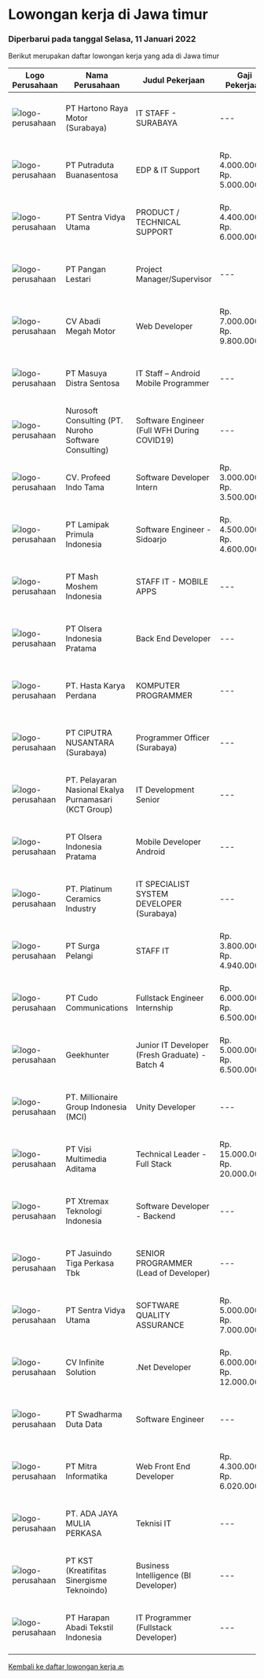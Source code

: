
  # Lowongan kerja di Jawa timur

  ### Diperbarui pada tanggal Selasa, 11 Januari 2022

  Berikut merupakan daftar lowongan kerja yang ada di Jawa timur

  |Logo Perusahaan | Nama Perusahaan | Judul Pekerjaan | Gaji Pekerjaan | Lokasi | Deskripsi | Tanggal diunggah | Pranala |
  | -------------- | --------------- | --------------- | --------- | --------- | -------------- | ------- | ----------- |
  |![logo-perusahaan](https://image-service-cdn.seek.com.au/9dfd4547649eba30786a47165c757a3521c311b3/ee4dce1061f3f616224767ad58cb2fc751b8d2dc)|PT Hartono Raya Motor (Surabaya)|IT STAFF - SURABAYA|---|Surabaya|PT HARTONO RAYA MOTOR GROUPAuthorized Mercedes-Benz Dealer Membutuhkan tenaga profesional yang dinamis &amp; bermotivasi kerja tinggi untuk posisi...|Selasa, 11 Januari 2022|https://www.jobstreet.co.id/id/job/it-staff-surabaya-3750280?token=0~3fb64257-e5d4-4716-97f2-9aa698b0e0aa&sectionRank=1&jobId=jobstreet-id-job-3750280|
|![logo-perusahaan](https://image-service-cdn.seek.com.au/8b94f8a20d82a11b5cdc2578f20acd3660dd00ee/ee4dce1061f3f616224767ad58cb2fc751b8d2dc)|PT Putraduta Buanasentosa|EDP & IT Support|Rp. 4.000.000-Rp. 5.000.000|Jakarta Raya|Kualifikasi:• Usia maksimal 30 tahun.• Pendidikan S1 IT/Sejenisnya.• Berpengalaman sebagai minimal 3 tahun di bidang EDP.• Paham dan terbiasa...|Jumat, 07 Januari 2022|https://www.jobstreet.co.id/id/job/edp-it-support-3746575?token=0~3fb64257-e5d4-4716-97f2-9aa698b0e0aa&sectionRank=2&jobId=jobstreet-id-job-3746575|
|![logo-perusahaan](https://image-service-cdn.seek.com.au/89a4b4d8e6af0c01c230c2b1f638fbea996731cb/ee4dce1061f3f616224767ad58cb2fc751b8d2dc)|PT Sentra Vidya Utama|PRODUCT / TECHNICAL SUPPORT|Rp. 4.400.000-Rp. 6.000.000|Surabaya|Melakukan migrasi dan mengevaluasi data Membuat report hasil analisa dan hasil migrasi data Melakukan instalasi/setting aplikasi Melakukan analisa...|Senin, 10 Januari 2022|https://www.jobstreet.co.id/id/job/product-technical-support-3749107?token=0~3fb64257-e5d4-4716-97f2-9aa698b0e0aa&sectionRank=3&jobId=jobstreet-id-job-3749107|
|![logo-perusahaan](https://image-service-cdn.seek.com.au/548edc0d3dbc305829ae7bb2f0f71783e54f3170/ee4dce1061f3f616224767ad58cb2fc751b8d2dc)|PT Pangan Lestari|Project Manager/Supervisor|---|Sidoarjo|Tugas &amp; Tanggung Jawab Project Manager: Membuat project plan untuk implementasi ERP Berkoordinasi dengan project owner dan manager EDP dalam...|Senin, 10 Januari 2022|https://www.jobstreet.co.id/id/job/project-manager-supervisor-3748464?token=0~3fb64257-e5d4-4716-97f2-9aa698b0e0aa&sectionRank=4&jobId=jobstreet-id-job-3748464|
|![logo-perusahaan](https://image-service-cdn.seek.com.au/0d89380230e93dd18ccb4add0b9a304350d5c25b/ee4dce1061f3f616224767ad58cb2fc751b8d2dc)|CV Abadi Megah Motor|Web Developer|Rp. 7.000.000-Rp. 9.800.000|Jakarta Raya|ABADI MEGAH GROUP mengembangkan unit usaha di bidang Teknologi dan Informasi. Kami sedang menjalin kerja sama dengan klien-klien manca negara untuk...|Senin, 10 Januari 2022|https://www.jobstreet.co.id/id/job/web-developer-3748826?token=0~3fb64257-e5d4-4716-97f2-9aa698b0e0aa&sectionRank=5&jobId=jobstreet-id-job-3748826|
|![logo-perusahaan](https://image-service-cdn.seek.com.au/ad7f7b1867b6a11553cbcdaa84a49d43e3e65279/ee4dce1061f3f616224767ad58cb2fc751b8d2dc)|PT Masuya Distra Sentosa|IT Staff – Android Mobile Programmer|---|Surabaya|Creating mobile applications with the Android programming language and creating a backend using php / Javascript Developing Java Desktop application...|Minggu, 09 Januari 2022|https://www.jobstreet.co.id/id/job/it-staff-android-mobile-programmer-3738301?token=0~3fb64257-e5d4-4716-97f2-9aa698b0e0aa&sectionRank=6&jobId=jobstreet-id-job-3738301|
|![logo-perusahaan](https://image-service-cdn.seek.com.au/80d9f9357b1a2e56b4a86927c47c40f644df9ce9/ee4dce1061f3f616224767ad58cb2fc751b8d2dc)|Nurosoft Consulting (PT. Nuroho Software Consulting)|Software Engineer (Full WFH During COVID19)|---|Jawa Timur|Responsibilities Design &amp; develop web and mobile applications for a wide range of projects Work with a team of QA engineers and Business Analysts...|Senin, 10 Januari 2022|https://www.jobstreet.co.id/id/job/software-engineer-full-wfh-during-covid19-3749437?token=0~3fb64257-e5d4-4716-97f2-9aa698b0e0aa&sectionRank=7&jobId=jobstreet-id-job-3749437|
|![logo-perusahaan](https://image-service-cdn.seek.com.au/7a8611f14197819825622ebb4def98b606f3470b/ee4dce1061f3f616224767ad58cb2fc751b8d2dc)|CV. Profeed Indo Tama|Software Developer Intern|Rp. 3.000.000-Rp. 3.500.000|Surabaya|Qualifications: Candidate must be studying Bachelor's Degree in Computer Science/Information Technology or equivalent from University or Diploma...|Senin, 10 Januari 2022|https://www.jobstreet.co.id/id/job/software-developer-intern-3750116?token=0~3fb64257-e5d4-4716-97f2-9aa698b0e0aa&sectionRank=8&jobId=jobstreet-id-job-3750116|
|![logo-perusahaan](https://image-service-cdn.seek.com.au/d2bfeb41ebc86a602ded5c687a88687f30e9757e/ee4dce1061f3f616224767ad58cb2fc751b8d2dc)|PT Lamipak Primula Indonesia|Software Engineer - Sidoarjo|Rp. 4.500.000-Rp. 4.600.000|Sidoarjo|Persyaratan Khusus : D-3 informatika, Elektro atau sederajat Pengalaman kerja 2 th (fresh graduate OK) Menguasai bahasa program : HTML, PHP, Java,...|Sabtu, 08 Januari 2022|https://www.jobstreet.co.id/id/job/software-engineer-sidoarjo-3737642?token=0~3fb64257-e5d4-4716-97f2-9aa698b0e0aa&sectionRank=9&jobId=jobstreet-id-job-3737642|
|![logo-perusahaan](https://image-service-cdn.seek.com.au/ce40ae895d860bb9f78e3c50286626636a48d8ed/ee4dce1061f3f616224767ad58cb2fc751b8d2dc)|PT Mash Moshem Indonesia|STAFF IT - MOBILE APPS|---|Surabaya|Dibutuhkan seorang yang memiliki kemauan keras untuk berkontribusi dalam Team, memberikan fresh idea untuk bergabung di perusahaan dengan kriteria...|Sabtu, 08 Januari 2022|https://www.jobstreet.co.id/id/job/staff-it-mobile-apps-3731799?token=0~3fb64257-e5d4-4716-97f2-9aa698b0e0aa&sectionRank=10&jobId=jobstreet-id-job-3731799|
|![logo-perusahaan](https://image-service-cdn.seek.com.au/90e9bb2e5bcac40b68d491aafb34203d371349a1/ee4dce1061f3f616224767ad58cb2fc751b8d2dc)|PT Olsera Indonesia Pratama|Back End Developer|---|Jakarta Raya|Responsibilities: Development in an AGILE environment Create good product with accessibility and security compliance Create good product with...|Jumat, 07 Januari 2022|https://www.jobstreet.co.id/id/job/back-end-developer-3746678?token=0~3fb64257-e5d4-4716-97f2-9aa698b0e0aa&sectionRank=11&jobId=jobstreet-id-job-3746678|
|![logo-perusahaan](https://image-service-cdn.seek.com.au/caf1dbcbaa38f6a2e5780791e23269058730bd8c/ee4dce1061f3f616224767ad58cb2fc751b8d2dc)|PT. Hasta Karya Perdana|KOMPUTER PROGRAMMER|---|Surabaya|KOMPUTER PROGRAMMERDESKRIPSI PEKERJAAN : Mampu membuat dan mengembangkan software dengan menggunakan PHP, Delphi, MySQL, SQL Server, dan Web Mampu...|Jumat, 07 Januari 2022|https://www.jobstreet.co.id/id/job/komputer-programmer-3735489?token=0~3fb64257-e5d4-4716-97f2-9aa698b0e0aa&sectionRank=12&jobId=jobstreet-id-job-3735489|
|![logo-perusahaan](https://image-service-cdn.seek.com.au/8b575314dc0740730932af86db6368b95a04fc02/ee4dce1061f3f616224767ad58cb2fc751b8d2dc)|PT CIPUTRA NUSANTARA (Surabaya)|Programmer Officer (Surabaya)|---|Surabaya|Qualification: Bachelor’s degree in ICT / Computer Science with a minimum GPA of 3.00 Mastered the method of SDLC in creating web applications using...|Sabtu, 08 Januari 2022|https://www.jobstreet.co.id/id/job/programmer-officer-surabaya-3736790?token=0~3fb64257-e5d4-4716-97f2-9aa698b0e0aa&sectionRank=13&jobId=jobstreet-id-job-3736790|
|![logo-perusahaan](https://image-service-cdn.seek.com.au/726d561e3efc90ef3d08037895d2780ef96d3877/ee4dce1061f3f616224767ad58cb2fc751b8d2dc)|PT. Pelayaran Nasional Ekalya Purnamasari (KCT Group)|IT Development Senior|---|Surabaya|Pendidikan minimal S1 Sistem Informasi, Teknik Informatika dan Teknik Komputer Memiliki 3 tahun pengalaman dalam Web Programmer Mendukung pembuatan...|Kamis, 06 Januari 2022|https://www.jobstreet.co.id/id/job/it-development-senior-3734958?token=0~3fb64257-e5d4-4716-97f2-9aa698b0e0aa&sectionRank=14&jobId=jobstreet-id-job-3734958|
|![logo-perusahaan](https://image-service-cdn.seek.com.au/90e9bb2e5bcac40b68d491aafb34203d371349a1/ee4dce1061f3f616224767ad58cb2fc751b8d2dc)|PT Olsera Indonesia Pratama|Mobile Developer Android|---|Jakarta Raya|Responsibilities: Development in an AGILE environment Create good product with accessibility and security compliance Create good product with...|Minggu, 09 Januari 2022|https://www.jobstreet.co.id/id/job/mobile-developer-android-3738200?token=0~3fb64257-e5d4-4716-97f2-9aa698b0e0aa&sectionRank=15&jobId=jobstreet-id-job-3738200|
|![logo-perusahaan](https://image-service-cdn.seek.com.au/3da367d53d6b115c8b98c600bac5033969001265/ee4dce1061f3f616224767ad58cb2fc751b8d2dc)|PT. Platinum Ceramics Industry|IT SPECIALIST SYSTEM DEVELOPER (Surabaya)|---|Surabaya|Candidate must possess at least Bachelor's Degree in Computer Science/Information Technology or equivalent. At least 3 Year(s) of working experience...|Rabu, 05 Januari 2022|https://www.jobstreet.co.id/id/job/it-specialist-system-developer-surabaya-3743029?token=0~3fb64257-e5d4-4716-97f2-9aa698b0e0aa&sectionRank=16&jobId=jobstreet-id-job-3743029|
|![logo-perusahaan](https://image-service-cdn.seek.com.au/f26c870acf4c4d6b5eebd000139fe4121c80635e/ee4dce1061f3f616224767ad58cb2fc751b8d2dc)|PT Surga Pelangi|STAFF IT|Rp. 3.800.000-Rp. 4.940.000|Sidoarjo|DESKRIPSI PEKERJAAN : Melakukan Instalasi Software sesuai standard aplikasi yang berlaku di perusahaan Melakukan perjalanan dinas ke cabang untuk...|Rabu, 05 Januari 2022|https://www.jobstreet.co.id/id/job/staff-it-3742656?token=0~3fb64257-e5d4-4716-97f2-9aa698b0e0aa&sectionRank=17&jobId=jobstreet-id-job-3742656|
|![logo-perusahaan](https://image-service-cdn.seek.com.au/c59539a986780080b9b185acaa9119150e9c8af1/ee4dce1061f3f616224767ad58cb2fc751b8d2dc)|PT Cudo Communications|Fullstack Engineer Internship|Rp. 6.000.000-Rp. 6.500.000|Jakarta Raya|Requirement :1. Pendidikan minimal D3/S1 IT atau lulusan lainnya2. Usia Maximal 25 tahun3. IPK minimal 2.804. Fresh graduate atau pengalaman maximal 1...|Jumat, 07 Januari 2022|https://www.jobstreet.co.id/id/job/fullstack-engineer-internship-3746464?token=0~3fb64257-e5d4-4716-97f2-9aa698b0e0aa&sectionRank=18&jobId=jobstreet-id-job-3746464|
|![logo-perusahaan](https://image-service-cdn.seek.com.au/9b1ac08312d45d7e6f0965d6cfa215d52017a644/ee4dce1061f3f616224767ad58cb2fc751b8d2dc)|Geekhunter|Junior IT Developer (Fresh Graduate) - Batch 4|Rp. 5.000.000-Rp. 6.500.000|Jakarta Raya|Geekhunter is hiring on behalf of our client, an Indonesian publicly listed banking and financial services company. ProgramYou will be attending a 3...|Jumat, 07 Januari 2022|https://www.jobstreet.co.id/id/job/junior-it-developer-fresh-graduate-batch-4-3747109?token=0~3fb64257-e5d4-4716-97f2-9aa698b0e0aa&sectionRank=19&jobId=jobstreet-id-job-3747109|
|![logo-perusahaan](https://image-service-cdn.seek.com.au/a57a17010a2e98ea9ae554f2e0505d4c4f059bbb/ee4dce1061f3f616224767ad58cb2fc751b8d2dc)|PT. Millionaire Group Indonesia (MCI)|Unity Developer|---|Surabaya|Kandidat harus memiliki setidaknya Diploma, Gelar Sarjana Setidaknya memiliki 1 tahun pengalaman dalam bidang yang sesuai untuk posisi ini. Lebih...|Minggu, 09 Januari 2022|https://www.jobstreet.co.id/id/job/unity-developer-3748122?token=0~3fb64257-e5d4-4716-97f2-9aa698b0e0aa&sectionRank=20&jobId=jobstreet-id-job-3748122|
|![logo-perusahaan](https://image-service-cdn.seek.com.au/b8528c389ba1b59ec14f571684d5a518b5b2a7b1/ee4dce1061f3f616224767ad58cb2fc751b8d2dc)|PT Visi Multimedia Aditama|Technical Leader - Full Stack|Rp. 15.000.000-Rp. 20.000.000|Malang|Requirements: A Bachelor’s degree in Computer Science or similar 3+ Years experience as Technical Team Leader 3+ Years experience in PHP Frameworks...|Sabtu, 08 Januari 2022|https://www.jobstreet.co.id/id/job/technical-leader-full-stack-3737218?token=0~3fb64257-e5d4-4716-97f2-9aa698b0e0aa&sectionRank=21&jobId=jobstreet-id-job-3737218|
|![logo-perusahaan](https://image-service-cdn.seek.com.au/ce74a79d8ea261e54cdae65dc8035221535675cf/ee4dce1061f3f616224767ad58cb2fc751b8d2dc)|PT Xtremax Teknologi Indonesia|Software Developer - Backend|---|Bandung|Job Description As a Software Developer, specifically backend, you will be introduced to ASP.NET development platforms and will be actively involved...|Sabtu, 08 Januari 2022|https://www.jobstreet.co.id/id/job/software-developer-backend-3731129?token=0~3fb64257-e5d4-4716-97f2-9aa698b0e0aa&sectionRank=22&jobId=jobstreet-id-job-3731129|
|![logo-perusahaan](https://image-service-cdn.seek.com.au/f9cd043f1011fee386470591649d3e30b502df59/ee4dce1061f3f616224767ad58cb2fc751b8d2dc)|PT Jasuindo Tiga Perkasa Tbk|SENIOR PROGRAMMER (Lead of Developer)|---|Sidoarjo|Kualifikasi: Pendidikan minimal S1 Teknik Informatika/Sistem Informasi/Teknik Computer Menguasai prinsip SDLC dengan baik dan agile metodology....|Sabtu, 08 Januari 2022|https://www.jobstreet.co.id/id/job/senior-programmer-lead-of-developer-3737693?token=0~3fb64257-e5d4-4716-97f2-9aa698b0e0aa&sectionRank=23&jobId=jobstreet-id-job-3737693|
|![logo-perusahaan](https://image-service-cdn.seek.com.au/89a4b4d8e6af0c01c230c2b1f638fbea996731cb/ee4dce1061f3f616224767ad58cb2fc751b8d2dc)|PT Sentra Vidya Utama|SOFTWARE QUALITY ASSURANCE|Rp. 5.000.000-Rp. 7.000.000|Surabaya|Requirements: Education Min. D3/S1 preferably from Informatics Engineering/Information System Experience Minimum 3 years in IT / related field...|Jumat, 07 Januari 2022|https://www.jobstreet.co.id/id/job/software-quality-assurance-3746424?token=0~3fb64257-e5d4-4716-97f2-9aa698b0e0aa&sectionRank=24&jobId=jobstreet-id-job-3746424|
|![logo-perusahaan](https://image-service-cdn.seek.com.au/56b5c687b70921e14aef5f4e25daf5f16805eb94/ee4dce1061f3f616224767ad58cb2fc751b8d2dc)|CV Infinite Solution|.Net Developer|Rp. 6.000.000-Rp. 12.000.000|Jakarta Raya|Works from home is our advantage, there's never been a better time to work from home Monday to Friday 9 Hours / day Having own PC / Laptop minimal...|Senin, 10 Januari 2022|https://www.jobstreet.co.id/id/job/net-developer-3743403?token=0~3fb64257-e5d4-4716-97f2-9aa698b0e0aa&sectionRank=25&jobId=jobstreet-id-job-3743403|
|![logo-perusahaan](https://image-service-cdn.seek.com.au/c9726dd48637f2122e69fa4f05bdeddb6166e3b5/ee4dce1061f3f616224767ad58cb2fc751b8d2dc)|PT Swadharma Duta Data|Software Engineer|---|Jakarta Timur|Back End Developer Memahami konsep pengembangan aplikasi Memahami konsep Microservices Architeccture Memiliki skill Java Spring Boot, Net Core, Go,...|Jumat, 07 Januari 2022|https://www.jobstreet.co.id/id/job/software-engineer-3746207?token=0~3fb64257-e5d4-4716-97f2-9aa698b0e0aa&sectionRank=26&jobId=jobstreet-id-job-3746207|
|![logo-perusahaan](https://image-service-cdn.seek.com.au/f41a3a3e89984f2dabec38a3b33e4fa0e4b94970/ee4dce1061f3f616224767ad58cb2fc751b8d2dc)|PT Mitra Informatika|Web Front End Developer|Rp. 4.300.000-Rp. 6.020.000|Surabaya|About Mitra InformatikaMitra Informatika is an IT company based in Surabaya that positioning itself to become the market leader in providing...|Minggu, 09 Januari 2022|https://www.jobstreet.co.id/id/job/web-front-end-developer-3738086?token=0~3fb64257-e5d4-4716-97f2-9aa698b0e0aa&sectionRank=27&jobId=jobstreet-id-job-3738086|
|![logo-perusahaan](https://us.123rf.com/450wm/pavelstasevich/pavelstasevich1811/pavelstasevich181101027/112815900-stock-vector-no-image-available-icon-flat-vector.jpg?ver=6)|PT. ADA JAYA MULIA PERKASA|Teknisi IT|---|Surabaya|Persyaratan Umum : • Usia 18 – 30 Tahun• Pendidikan minimal SMK/sederajat • Sehat jasmani dan rohani • Berkelakuan baik, jujur, bertanggungjawab •...|Jumat, 07 Januari 2022|https://www.jobstreet.co.id/id/job/teknisi-it-3746393?token=0~3fb64257-e5d4-4716-97f2-9aa698b0e0aa&sectionRank=28&jobId=jobstreet-id-job-3746393|
|![logo-perusahaan](https://image-service-cdn.seek.com.au/a6009c605ada677833f49ceda04886574b007e4e/ee4dce1061f3f616224767ad58cb2fc751b8d2dc)|PT KST (Kreatifitas Sinergisme Teknoindo)|Business Intelligence (BI Developer)|---|Surabaya|Responsibilities : Design and Develop analytical data models using Power BI or Tabular Models Data Models Implement business logic / calculations...|Sabtu, 08 Januari 2022|https://www.jobstreet.co.id/id/job/business-intelligence-bi-developer-3737406?token=0~3fb64257-e5d4-4716-97f2-9aa698b0e0aa&sectionRank=29&jobId=jobstreet-id-job-3737406|
|![logo-perusahaan](https://image-service-cdn.seek.com.au/dbc72490e6911de0dd348b4b02d521b3b21d4cae/ee4dce1061f3f616224767ad58cb2fc751b8d2dc)|PT Harapan Abadi Tekstil Indonesia|IT Programmer (Fullstack Developer)|---|Jawa Timur|Kualifikasi: Menguasai Back End &amp; Front End Development Berpengalaman minimal 2 tahun dalam full stack development Menguasai SQL (PL/SQL) dan...|Kamis, 06 Januari 2022|https://www.jobstreet.co.id/id/job/it-programmer-fullstack-developer-3729849?token=0~3fb64257-e5d4-4716-97f2-9aa698b0e0aa&sectionRank=30&jobId=jobstreet-id-job-3729849|


  [Kembali ke daftar lowongan kerja 🔙](../README.md#daftar-lowongan-kerja)
  